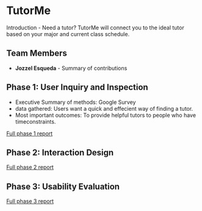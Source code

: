 # TutorMe

Introduction - Need a tutor? TutorMe will connect you to the ideal tutor based on your major and current class schedule. 
## Team Members

* **Jozzel Esqueda** - Summary of contributions


## Phase 1: User Inquiry and Inspection

* Executive Summary of methods: Google Survey
* data gathered: Users want a quick and effecient way of finding a tutor.
* Most important outcomes: To provide helpful tutors to people who have timeconstraints.

[Full phase 1 report](phase1/)



## Phase 2: Interaction Design

[Full phase 2 report](phase2/)

## Phase 3: Usability Evaluation

[Full phase 3 report](phase3/)
